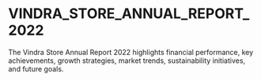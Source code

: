 # VINDRA_STORE_ANNUAL_REPORT_2022
The Vindra Store Annual Report 2022 highlights financial performance, key achievements, growth strategies, market trends, sustainability initiatives, and future goals.

